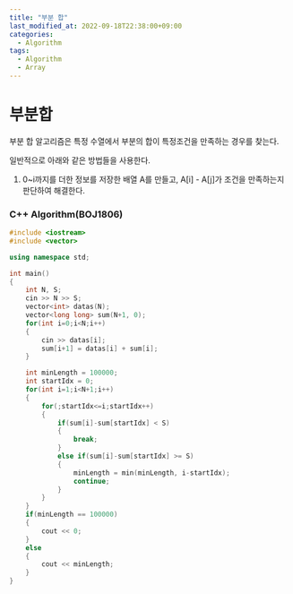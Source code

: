 ```yaml
---
title: "부분 합"
last_modified_at: 2022-09-18T22:38:00+09:00
categories:
  - Algorithm
tags:
  - Algorithm
  - Array
---
```


# 부분합

부분 합 알고리즘은 특정 수열에서 부분의 합이 특정조건을 만족하는 경우를 찾는다.

일반적으로 아래와 같은 방법들을 사용한다.

1. 0~i까지를 더한 정보를 저장한 배열 A를 만들고, A[i] - A[j]가 조건을 만족하는지 판단하여 해결한다.

### C++ Algorithm(BOJ1806)

```cpp
#include <iostream>
#include <vector>

using namespace std;

int main()
{
    int N, S;
    cin >> N >> S;
    vector<int> datas(N);
    vector<long long> sum(N+1, 0);
    for(int i=0;i<N;i++)
    {
        cin >> datas[i];
        sum[i+1] = datas[i] + sum[i];
    }

    int minLength = 100000;
    int startIdx = 0;
    for(int i=1;i<N+1;i++)
    {
        for(;startIdx<=i;startIdx++)
        {
            if(sum[i]-sum[startIdx] < S)
            {
                break;
            }
            else if(sum[i]-sum[startIdx] >= S)
            {
                minLength = min(minLength, i-startIdx);
                continue;
            }
        }
    }
    if(minLength == 100000)
    {
        cout << 0;
    }
    else
    {
        cout << minLength;
    }
}
```